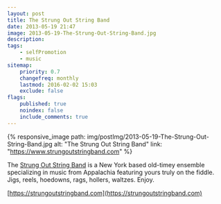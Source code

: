 ```yaml
---
layout: post
title: The Strung Out String Band
date: 2013-05-19 21:47
image: 2013-05-19-The-Strung-Out-String-Band.jpg
description:
tags:
    - selfPromotion
    - music
sitemap:
    priority: 0.7
    changefreq: monthly
    lastmod: 2016-02-02 15:03
    exclude: false
flags:
    published: true
    noindex: false
    include_comments: true
---
```


{% responsive_image
  path: img/postImg/2013-05-19-The-Strung-Out-String-Band.jpg
  alt: "The Strung Out String Band"
  link: "https://www.strungoutstringband.com"
%}

The [Strung Out String Band](https://strungoutstringband.com) is a New York based old-timey ensemble specializing in music from Appalachia featuring yours truly on the fiddle. Jigs, reels, hoedowns, rags, hollers, waltzes. Enjoy.

[https://strungoutstringband.com](https://strungoutstringband.com)

